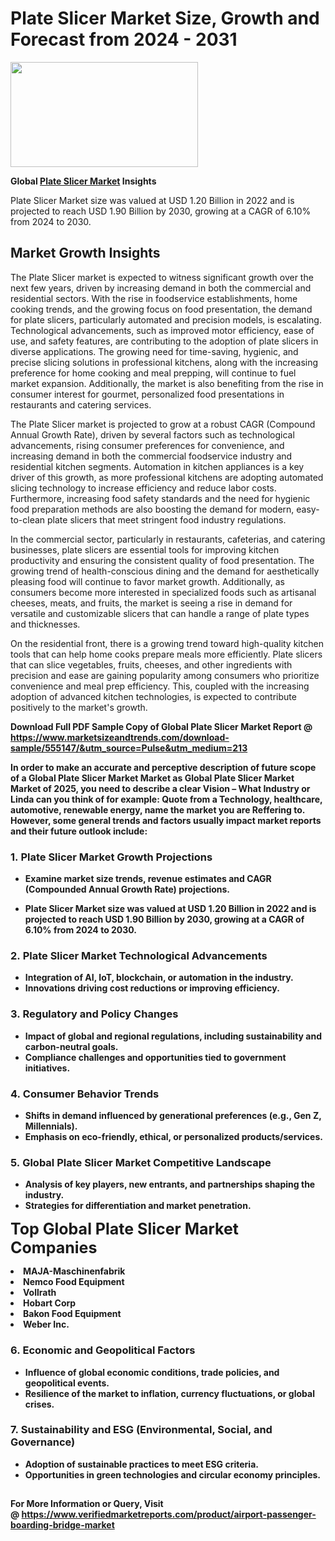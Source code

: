 <H1>Plate Slicer Market Size, Growth and Forecast from 2024 - 2031</H1><img class="aligncenter size-medium wp-image-584254" src="https://thirdeyenews.in/wp-content/uploads/2024/09/Global-Market-Research-300x168.jpeg" alt="" width="300" height="168" /><p><strong>Global&nbsp;<a href="https://www.marketsizeandtrends.com/download-sample/555147/&amp;utm_source=Pulse&amp;utm_medium=213">Plate Slicer Market</a> Insights</strong></p><p>Plate Slicer Market size was valued at USD 1.20 Billion in 2022 and is projected to reach USD 1.90 Billion by 2030, growing at a CAGR of 6.10% from 2024 to 2030.</p><p><h2>Market Growth Insights</h2> <p>The Plate Slicer market is expected to witness significant growth over the next few years, driven by increasing demand in both the commercial and residential sectors. With the rise in foodservice establishments, home cooking trends, and the growing focus on food presentation, the demand for plate slicers, particularly automated and precision models, is escalating. Technological advancements, such as improved motor efficiency, ease of use, and safety features, are contributing to the adoption of plate slicers in diverse applications. The growing need for time-saving, hygienic, and precise slicing solutions in professional kitchens, along with the increasing preference for home cooking and meal prepping, will continue to fuel market expansion. Additionally, the market is also benefiting from the rise in consumer interest for gourmet, personalized food presentations in restaurants and catering services.</p> <p><strong></strong></p> <p>The Plate Slicer market is projected to grow at a robust CAGR (Compound Annual Growth Rate), driven by several factors such as technological advancements, rising consumer preferences for convenience, and increasing demand in both the commercial foodservice industry and residential kitchen segments. Automation in kitchen appliances is a key driver of this growth, as more professional kitchens are adopting automated slicing technology to increase efficiency and reduce labor costs. Furthermore, increasing food safety standards and the need for hygienic food preparation methods are also boosting the demand for modern, easy-to-clean plate slicers that meet stringent food industry regulations.</p> <p>In the commercial sector, particularly in restaurants, cafeterias, and catering businesses, plate slicers are essential tools for improving kitchen productivity and ensuring the consistent quality of food presentation. The growing trend of health-conscious dining and the demand for aesthetically pleasing food will continue to favor market growth. Additionally, as consumers become more interested in specialized foods such as artisanal cheeses, meats, and fruits, the market is seeing a rise in demand for versatile and customizable slicers that can handle a range of plate types and thicknesses.</p> <p>On the residential front, there is a growing trend toward high-quality kitchen tools that can help home cooks prepare meals more efficiently. Plate slicers that can slice vegetables, fruits, cheeses, and other ingredients with precision and ease are gaining popularity among consumers who prioritize convenience and meal prep efficiency. This, coupled with the increasing adoption of advanced kitchen technologies, is expected to contribute positively to the market's growth.</p> <p><strong></p><p><span class=""><strong>Download Full PDF Sample Copy of Global Plate Slicer Market Report</strong> @ <a href="https://www.marketsizeandtrends.com/download-sample/555147/&amp;utm_source=Pulse&amp;utm_medium=213" target="_blank">https://www.marketsizeandtrends.com/download-sample/555147/&amp;utm_source=Pulse&amp;utm_medium=213</a></span></p><p>In order to make an accurate and perceptive description of future scope of a Global&nbsp;Plate Slicer Market Market as Global&nbsp;Plate Slicer Market Market of 2025, you need to describe a clear Vision &ndash; What Industry or Linda can you think of for example: Quote from a Technology, healthcare, automotive, renewable energy, name the market you are Reffering to. However, some general trends and factors usually impact market reports and their future outlook include:</p><h3>1.&nbsp;<strong>Plate Slicer Market Growth Projections</strong></h3><ul><li>Examine market size trends, revenue estimates and CAGR (Compounded Annual Growth Rate) projections.</li><li><p>Plate Slicer Market size was valued at USD 1.20 Billion in 2022 and is projected to reach USD 1.90 Billion by 2030, growing at a CAGR of 6.10% from 2024 to 2030.</p></li></ul><h3>2.&nbsp;<strong>Plate Slicer Market Technological Advancements</strong></h3><ul><li>Integration of AI, IoT, blockchain, or automation in the industry.</li><li>Innovations driving cost reductions or improving efficiency.</li></ul><h3>3.&nbsp;<strong>Regulatory and Policy Changes</strong></h3><ul><li>Impact of global and regional regulations, including sustainability and carbon-neutral goals.</li><li>Compliance challenges and opportunities tied to government initiatives.</li></ul><h3>4.&nbsp;<strong>Consumer Behavior Trends</strong></h3><ul><li>Shifts in demand influenced by generational preferences (e.g., Gen Z, Millennials).</li><li>Emphasis on eco-friendly, ethical, or personalized products/services.</li></ul><h3>5.&nbsp;<strong>Global Plate Slicer Market Competitive Landscape</strong></h3><ul><li>Analysis of key players, new entrants, and partnerships shaping the industry.</li><li>Strategies for differentiation and market penetration.</li></ul><p data-pm-slice="1 1 []"><span style="color: inherit; font-family: inherit; font-size: 25px;">Top Global Plate Slicer Market Companies</span></p><div class="" data-test-id=""><p><li>MAJA-Maschinenfabrik</li><li> Nemco Food Equipment</li><li> Vollrath</li><li> Hobart Corp</li><li> Bakon Food Equipment</li><li> Weber Inc.</li></p></div><h3>6.&nbsp;<strong>Economic and Geopolitical Factors</strong></h3><ul><li>Influence of global economic conditions, trade policies, and geopolitical events.</li><li>Resilience of the market to inflation, currency fluctuations, or global crises.</li></ul><h3>7.&nbsp;<strong>Sustainability and ESG (Environmental, Social, and Governance)</strong></h3><ul><li>Adoption of sustainable practices to meet ESG criteria.</li><li>Opportunities in green technologies and circular economy principles.</li></ul><h2><strong style="font-size: 14px;">For More Information or Query, Visit @&nbsp;</strong><a style="background-color: #ffffff; font-size: 14px;" href="https://www.marketsizeandtrends.com/report/plate-slicer-market/" target="_blank">https://www.verifiedmarketreports.com/product/airport-passenger-boarding-bridge-market</a></h2>

